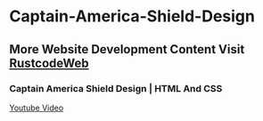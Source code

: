 # Captain-America-Shield-Design

## More Website Development Content Visit [RustcodeWeb](https://www.rustcodeweb.com/)

### Captain America Shield Design | HTML And CSS
[Youtube Video](https://youtu.be/qrQlfc6DGNU)


